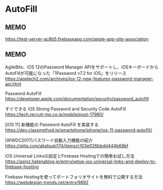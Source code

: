# AutoFill

## MEMO

https://test-server-ac8b5.firebaseapp.com/apple-app-site-association

## MEMO

AgileBits、iOS 12のPassword Manager APIをサポートし、iOSキーボードからAutoFillが可能になった「1Password v7.2 for iOS」をリリース<br>
https://applech2.com/archives/ios-12-new-features-password-manager-api.html

Password AutoFill<br>
https://developer.apple.com/documentation/security/password_autofill

すぐできる iOS Strong Password and Security Code AutoFill<br>
https://tech.recruit-mp.co.jp/mobile/post-17980/

[iOS 11] 新機能の Password AutoFill を実装する<br>
https://dev.classmethod.jp/smartphone/iphone/ios-11-password-autofill/

[WWDC2017]パスワード自動入力機能の紹介<br>
https://qiita.com/akatsuki174/items/c103e026bbdd444b68bf

iOS Universal Linksの設定とFirebase Hostingでの簡単お試し方法<br>
https://asmz.hatenablog.jp/entry/setup-ios-universal-links-and-deploy-to-firebase-hosting

Firebase Hostingを使ってポートフォリオサイトを無料で公開する方法<br>
https://webdesign-trends.net/entry/9692
